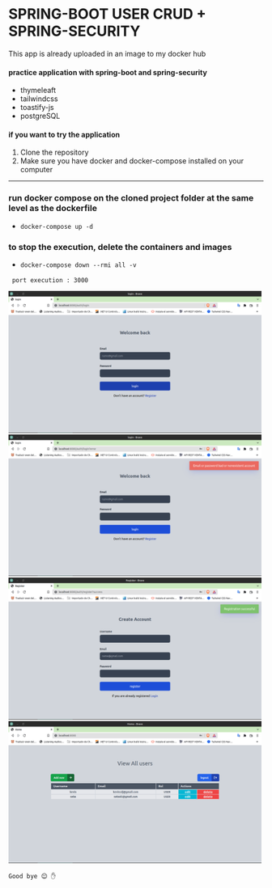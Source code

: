 # SPRING-BOOT USER CRUD + SPRING-SECURITY

This app is already uploaded in an image to my docker hub

#### practice application with spring-boot and spring-security
* thymeleaft
* tailwindcss
* toastify-js
* postgreSQL

#### if you want to try the application
1. Clone the repository
2. Make sure you have docker and docker-compose installed on your computer

***
### run docker compose on the cloned project folder at the same level as the dockerfile

- `docker-compose up -d`

### to stop the execution, delete the containers and images

- `docker-compose down --rmi all -v`
~~~
 port execution : 3000
~~~



<img src="capt/Captura%20de%20pantalla%20-2022-09-16%2017-23-41.png" alt="drawing" width="500"/>
<img src="capt/captura2_login.png" alt="drawing" width="500"/>
<img src="capt/captura3_register.png" alt="drawing" width="500"/>
<img src="capt/mini_panel.png" alt="drawing" width="500"/>

~~~
Good bye 😊 ✋